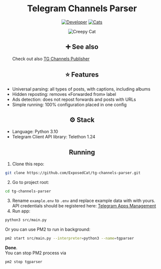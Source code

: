 <div align="center">
    <h1>Telegram Channels Parser</h1>

[![Developer](https://img.shields.io/badge/Developer-Telegram-blue?style=for-the-badge)](https://t.me/ExposedCat)
[![Cats](https://img.shields.io/badge/Cats-Meowgram%20V3-gold?style=for-the-badge)](https://t.me/MeowgramV3)

<img src="https://s.tcdn.co/cfc/5ba/cfc5bad2-7088-3375-90ce-23dce235b7ef/9.png" alt="Creepy Cat">

</div>

<div align="center">
    <h2>➕ See also</h2>
</div>
<ul>
    Check out also <a href="https://github.com/ExposedCat/tg-channels-publisher">TG Channels Publisher</a>
</ul>

<div align="center">
    <h2>⭐️ Features</h2>
</div>
<ul>
    <li>Universal parsing: all types of posts, with captions, including albums</li>
    <li>Hidden reposting: removes «Forwarded from» label</li>
    <li>Ads detection: does not repost forwards and posts with URLs</li>
    <li>Simple running: 100% configuration placed in one config</li>
</ul>

<div align="center">
    <h2>⚙️ Stack</h2>
</div>
<ul>
    <li>Language: Python 3.10</li>
    <li>Telegram Client API library: Telethon 1.24</li>
</ul>

<div align="center">
    <h2>Running</h2>
</div>

1. Clone this repo:

```bash
git clone https://github.com/ExposedCat/tg-channels-parser.git
```

2. Go to project root:

```bash
cd tg-channels-parser
```

3. Rename `example.env` to `.env` and replace example data with with yours. API credentials should be registered here: [Telegram Apps Management](https://my.telegram.org/auth?to=apps)
4. Run app:

```bash
python3 src/main.py
```
Or you can use PM2 to run in background:

```bash
pm2 start src/main.py --interpreter=python3 --name=tgparser
```

**Done**.  
You can stop PM2 process via

```bash
pm2 stop tgparser
```
